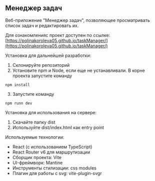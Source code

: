 ## Менеджер задач

Веб-приложение "Менеджер задач", позволяющее просматривать список задач и редактировать их. 

Для ознакомленияс проект доступен по ссылке:
[https://polinakoroleva05.github.io/taskManager/](https://polinakoroleva05.github.io/taskManager/)

Установка для дальнейшей разработки:
1. Склонируйте репозиторий 
2. Установите npm и Node, если еще не устанавливали. В корне проекта запустите команду 

`npm install`

3. Запустите команду

`npm runn dev`

Установка для использования на сервере:
1. Скачайте папку dist
2. Используйте dist/index.html как entry point

Используемые технологии:
-  React (с использованием TypeScript)
-  React Router v6 для маршрутизации
-  Сборщик проекта: Vite
-  UI-фреймворк: Mantine
-  Инструменты стилизации: css modules
-  Плагин для работы с svg: vite-plugin-svgr

